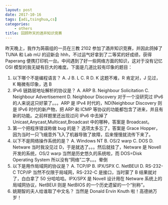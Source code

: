 ```yaml
---
layout: post
date: 2017-10-16
tags: [adi,tsinghua,cs]
categories:
    - others
title: 回顾昨天的酒井知识竞赛
---
```


昨天晚上，我作为蒟蒻组的一员在三教 2102 参加了酒井知识竞赛，并因此鸽掉了 TUNA 和 Lab mU 的迎新会 hhh，不过运气好拿到了二等奖的好成绩，获得 Paperang 便携打印机一台。中间遇到了好一些网络方面的知识，这对于没有记忆 OSI 模型的我无疑有巨大的难度。下面是几道比较有印象的题目：

1. 以下哪个不是编程语言？
   A. J B. L C. R D. K
   这题不难，R 肯定对，J 见过，K 略微有印象，选 B  
2. IPv6 链路层地址解析的协议是？
   A. ARP B. Neighbour Solicitation C. Neighbour Advertisement D. Neighbour Discovery
   对于一个没研究过 IPv6 的人来说这只好蒙了。。。ARP 是 IPv4 时代的，ND(Neighbour Discovery 则是 IPv6 时代的新产物，把 ARP 和 ICMP 等协议的功能都包含了进来，并且有新的功能。之前样题里还出现过问 IPv6 中去掉了 Unicast,Anycast,Multicast,Broadcast 中的哪种，答案是 Broadcast。
3. 第一个把程序错误称做 bug 的是？
	选项太多忘了，答案是 Grace Hopper，因为当时一只飞蛾意外飞入了机器导致了故障，后来慢慢就流传下来了。
4. 以下不是网络操作系统的是？
	A. Windows NT B. OS/2 warp C. DOS D. Netware
	当时我没见过 D，于是就选了。。。然后就挂了，Netware 是 Novell 开发的系统，OS/2 warp 当然是历史悠久的系统啦，而 DOS=Disk Operating System 所以没有“网络”二字。。。晕倒
5. 以下是用作局域网的协议是？
	A. TCP/IP B. IPX/SPX C. NetBEUI D. RS-232-C
	TCP/IP 当然不仅限于局域网，RS-232-C 是接口，当时蒙了 B 结果就对了，白白拿了 50 分哈哈哈。IPX/SPX 是 Novell 设计用在 Netware 系统上的局域网协议，NetBEUI 则是 NetBIOS 的一个历史遗留的一个“别称”。
6. 姚期智的夫人给谁取了中文名？
	当然是 Donald Ervin Knuth 啦！高德纳万岁！
